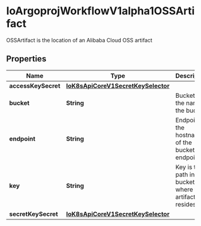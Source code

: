 

# IoArgoprojWorkflowV1alpha1OSSArtifact

OSSArtifact is the location of an Alibaba Cloud OSS artifact
## Properties

Name | Type | Description | Notes
------------ | ------------- | ------------- | -------------
**accessKeySecret** | [**IoK8sApiCoreV1SecretKeySelector**](IoK8sApiCoreV1SecretKeySelector.md) |  | 
**bucket** | **String** | Bucket is the name of the bucket | 
**endpoint** | **String** | Endpoint is the hostname of the bucket endpoint | 
**key** | **String** | Key is the path in the bucket where the artifact resides | 
**secretKeySecret** | [**IoK8sApiCoreV1SecretKeySelector**](IoK8sApiCoreV1SecretKeySelector.md) |  | 



